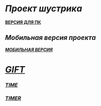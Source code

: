 # ***Проект шустрика***
[**ВЕРСИЯ ДЛЯ ПК**](https://sereoja20.github.io/SprintX-2.0/April%2012th/indexget.html)
## ***Мобильная версия проекта***
[***МОБИЛЬНАЯ ВЕРСИЯ***](https://sereoja20.github.io/SprintX-2.0/April%2012th/index%20test.html)
# [***GIFT***](https://sereoja20.github.io/SprintX-2.0/Surpres/index.html)
### [***TIME***](https://sereoja20.github.io/SprintX-2.0/Time/index.html)
### [***TIMER***](https://sereoja20.github.io/SprintX-2.0/timer/index_time.html)

